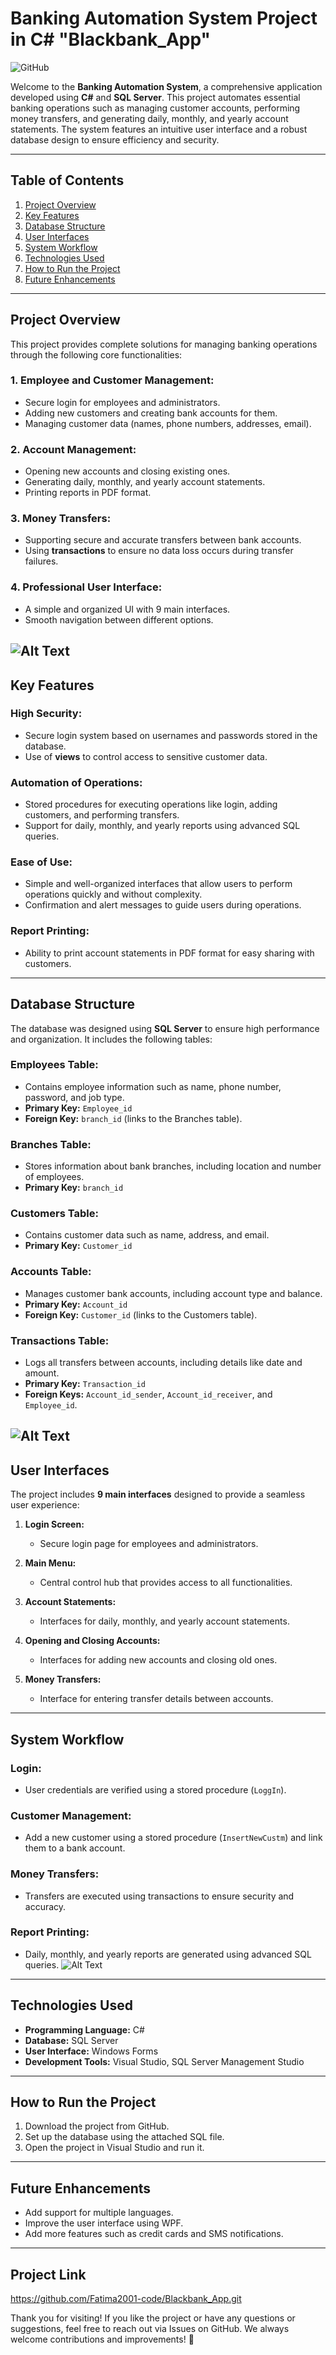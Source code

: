 # Banking Automation System Project in C# "Blackbank_App"

![GitHub](https://img.shields.io/badge/GitHub-Repository-blue)

Welcome to the **Banking Automation System**, a comprehensive application developed using **C#** and **SQL Server**. This project automates essential banking operations such as managing customer accounts, performing money transfers, and generating daily, monthly, and yearly account statements. The system features an intuitive user interface and a robust database design to ensure efficiency and security.

---

## Table of Contents

1. [Project Overview](#project-overview)
2. [Key Features](#key-features)
3. [Database Structure](#database-structure)
4. [User Interfaces](#user-interfaces)
5. [System Workflow](#system-workflow)
6. [Technologies Used](#technologies-used)
7. [How to Run the Project](#how-to-run-the-project)
8. [Future Enhancements](#future-enhancements)

---

## Project Overview

This project provides complete solutions for managing banking operations through the following core functionalities:

### 1. Employee and Customer Management:
- Secure login for employees and administrators.
- Adding new customers and creating bank accounts for them.
- Managing customer data (names, phone numbers, addresses, email).

### 2. Account Management:
- Opening new accounts and closing existing ones.
- Generating daily, monthly, and yearly account statements.
- Printing reports in PDF format.

### 3. Money Transfers:
- Supporting secure and accurate transfers between bank accounts.
- Using **transactions** to ensure no data loss occurs during transfer failures.

### 4. Professional User Interface:
- A simple and organized UI with 9 main interfaces.
- Smooth navigation between different options.

![Alt Text](images/black0.png)
---

## Key Features

### High Security:
- Secure login system based on usernames and passwords stored in the database.
- Use of **views** to control access to sensitive customer data.

### Automation of Operations:
- Stored procedures for executing operations like login, adding customers, and performing transfers.
- Support for daily, monthly, and yearly reports using advanced SQL queries.

### Ease of Use:
- Simple and well-organized interfaces that allow users to perform operations quickly and without complexity.
- Confirmation and alert messages to guide users during operations.

### Report Printing:
- Ability to print account statements in PDF format for easy sharing with customers.

---

## Database Structure

The database was designed using **SQL Server** to ensure high performance and organization. It includes the following tables:

### Employees Table:
- Contains employee information such as name, phone number, password, and job type.
- **Primary Key:** `Employee_id`
- **Foreign Key:** `branch_id` (links to the Branches table).

### Branches Table:
- Stores information about bank branches, including location and number of employees.
- **Primary Key:** `branch_id`

### Customers Table:
- Contains customer data such as name, address, and email.
- **Primary Key:** `Customer_id`

### Accounts Table:
- Manages customer bank accounts, including account type and balance.
- **Primary Key:** `Account_id`
- **Foreign Key:** `Customer_id` (links to the Customers table).

### Transactions Table:
- Logs all transfers between accounts, including details like date and amount.
- **Primary Key:** `Transaction_id`
- **Foreign Keys:** `Account_id_sender`, `Account_id_receiver`, and `Employee_id`.
  
![Alt Text](images/black5.png)
---

## User Interfaces

The project includes **9 main interfaces** designed to provide a seamless user experience:

1. **Login Screen:**
   - Secure login page for employees and administrators.

2. **Main Menu:**
   - Central control hub that provides access to all functionalities.

3. **Account Statements:**
   - Interfaces for daily, monthly, and yearly account statements.

4. **Opening and Closing Accounts:**
   - Interfaces for adding new accounts and closing old ones.

5. **Money Transfers:**
   - Interface for entering transfer details between accounts.

---

## System Workflow

### Login:
- User credentials are verified using a stored procedure (`LoggIn`).

### Customer Management:
- Add a new customer using a stored procedure (`InsertNewCustm`) and link them to a bank account.

### Money Transfers:
- Transfers are executed using transactions to ensure security and accuracy.

### Report Printing:
- Daily, monthly, and yearly reports are generated using advanced SQL queries.
![Alt Text](images/black.png)
---

## Technologies Used

- **Programming Language:** C#
- **Database:** SQL Server
- **User Interface:** Windows Forms
- **Development Tools:** Visual Studio, SQL Server Management Studio

---

## How to Run the Project

1. Download the project from GitHub.
2. Set up the database using the attached SQL file.
3. Open the project in Visual Studio and run it.

---

## Future Enhancements

- Add support for multiple languages.
- Improve the user interface using WPF.
- Add more features such as credit cards and SMS notifications.

---
## Project Link
https://github.com/Fatima2001-code/Blackbank_App.git

Thank you for visiting!
If you like the project or have any questions or suggestions, feel free to reach out via Issues on GitHub. We always welcome contributions and improvements! 🚀
